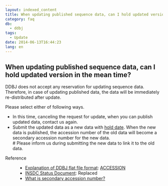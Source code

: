 ```yaml
---
layout: indexed_content
title: When updating published sequence data, can I hold updated version in the mean time?
category: faq
db:
  - ddbj
tags: 
  - Update
date: 2014-06-13T16:44:23
lang: en
---
```


## When updating published sequence data, can I hold updated version in the mean time?

<p>DDBJ does not accept any reservation for updating sequence data. <br>Therefore, in case of updating published data, the data will be immediately re-distributed after update. </p>
<p>Please select either of following ways. </p>
<ul>
  <li>In this time, canceling the request for update, when you can publish updated data, contact us again. </li>
  <li>Submit the updated data as a new data with <a href="/ddbj/services/index.html#holddate">hold date</a>. When the new data is published, the accession number of the old data will become a secondary accession number for the new data. <br># Please inform us during submitting the new data to link it to the old data. </li>
</ul>
<dl><dt>Reference</dt>
  <dd>
    <ul>
      <li><a href="/ddbj/flat-file-e.html">Explanation of DDBJ flat file format</a>: <a href="/ddbj/flat-file.html#AccessionB">ACCESSION</a></li>
      <li><a href="/insdc-status-e">INSDC Status Document</a>: Replaced</li>
      <li><a href="/faq/en/secondary-accession-number-e.html">What is secondary accession number?</a></li>
    </ul>
  </dd>
</dl>
